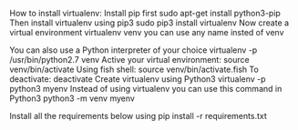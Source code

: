 How to install virtualenv:
Install pip first
sudo apt-get install python3-pip
Then install virtualenv using pip3
sudo pip3 install virtualenv 
Now create a virtual environment
virtualenv venv 
you can use any name insted of venv

You can also use a Python interpreter of your choice
virtualenv -p /usr/bin/python2.7 venv
Active your virtual environment:
source venv/bin/activate
Using fish shell:
source venv/bin/activate.fish
To deactivate:
deactivate
Create virtualenv using Python3
virtualenv -p python3 myenv
Instead of using virtualenv you can use this command in Python3
python3 -m venv myenv

Install all the requirements below using pip install -r requirements.txt